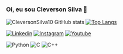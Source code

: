 ### Oi, eu sou Cleverson Silva 👋

![CleversonSilva10 GitHub stats](https://github-readme-stats.vercel.app/api?username=cleversonsilva10&show_icons=true&theme=dracula)
[![Top Langs](https://github-readme-stats.vercel.app/api/top-langs/?username=cleversonsilva10)](https://github.com/anuraghazra/github-readme-stats)

[![Linkedin](https://img.shields.io/badge/LinkedIn-0077B5?style=for-the-badge&logo=linkedin&logoColor=white)](https://www.linkedin.com/in/cleversonps/)
[![Instagram](https://img.shields.io/badge/Instagram-E4405F?style=for-the-badge&logo=instagram&logoColor=white)](https://www.instagram.com/_.cleversonsilva/)
[![Youtube](https://img.shields.io/badge/YouTube-FF0000?style=for-the-badge&logo=youtube&logoColor=white)](https://www.youtube.com/channel/UCMQMGr2-MxxtoASp1Ou8o1Q)

![Python](https://img.shields.io/badge/Python-3776AB?style=for-the-badge&logo=python&logoColor=white)
![C](https://img.shields.io/badge/C-00599C?style=for-the-badge&logo=c&logoColor=white)
![C++](https://img.shields.io/badge/C%2B%2B-00599C?style=for-the-badge&logo=c%2B%2B&logoColor=white)

